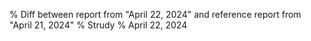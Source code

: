 % Diff between report from "April 22, 2024" and reference report from "April 21, 2024"
% Strudy
% April 22, 2024


